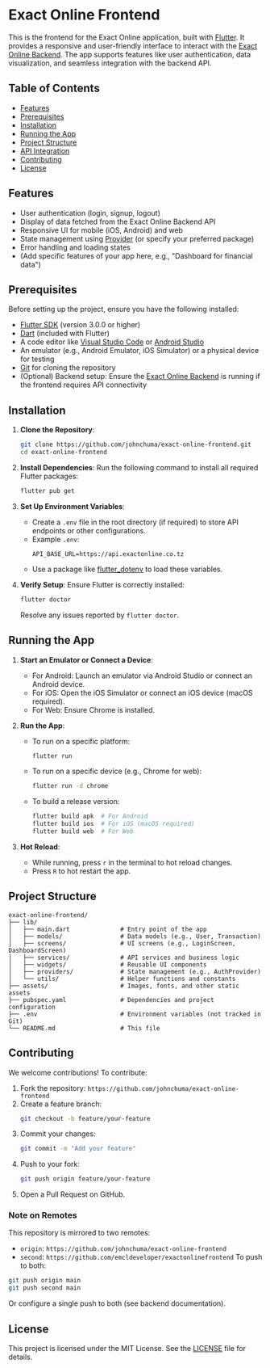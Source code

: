 # Exact Online Frontend

This is the frontend for the Exact Online application, built with [Flutter](https://flutter.dev/). It provides a responsive and user-friendly interface to interact with the [Exact Online Backend](https://github.com/johnchuma/exact-online-backend). The app supports features like user authentication, data visualization, and seamless integration with the backend API.

## Table of Contents
- [Features](#features)
- [Prerequisites](#prerequisites)
- [Installation](#installation)
- [Running the App](#running-the-app)
- [Project Structure](#project-structure)
- [API Integration](#api-integration)
- [Contributing](#contributing)
- [License](#license)

## Features
- User authentication (login, signup, logout)
- Display of data fetched from the Exact Online Backend API
- Responsive UI for mobile (iOS, Android) and web
- State management using [Provider](https://pub.dev/packages/provider) (or specify your preferred package)
- Error handling and loading states
- (Add specific features of your app here, e.g., "Dashboard for financial data")

## Prerequisites
Before setting up the project, ensure you have the following installed:
- [Flutter SDK](https://flutter.dev/docs/get-started/install) (version 3.0.0 or higher)
- [Dart](https://dart.dev/) (included with Flutter)
- A code editor like [Visual Studio Code](https://code.visualstudio.com/) or [Android Studio](https://developer.android.com/studio)
- An emulator (e.g., Android Emulator, iOS Simulator) or a physical device for testing
- [Git](https://git-scm.com/) for cloning the repository
- (Optional) Backend setup: Ensure the [Exact Online Backend](https://github.com/johnchuma/exact-online-backend) is running if the frontend requires API connectivity

## Installation
1. **Clone the Repository**:
   ```bash
   git clone https://github.com/johnchuma/exact-online-frontend.git
   cd exact-online-frontend
   ```

2. **Install Dependencies**:
   Run the following command to install all required Flutter packages:
   ```bash
   flutter pub get
   ```

3. **Set Up Environment Variables**:
   - Create a `.env` file in the root directory (if required) to store API endpoints or other configurations.
   - Example `.env`:
     ```
     API_BASE_URL=https://api.exactonline.co.tz
     ```
   - Use a package like [flutter_dotenv](https://pub.dev/packages/flutter_dotenv) to load these variables.

4. **Verify Setup**:
   Ensure Flutter is correctly installed:
   ```bash
   flutter doctor
   ```
   Resolve any issues reported by `flutter doctor`.

## Running the App
1. **Start an Emulator or Connect a Device**:
   - For Android: Launch an emulator via Android Studio or connect an Android device.
   - For iOS: Open the iOS Simulator or connect an iOS device (macOS required).
   - For Web: Ensure Chrome is installed.

2. **Run the App**:
   - To run on a specific platform:
     ```bash
     flutter run
     ```
   - To run on a specific device (e.g., Chrome for web):
     ```bash
     flutter run -d chrome
     ```
   - To build a release version:
     ```bash
     flutter build apk  # For Android
     flutter build ios  # For iOS (macOS required)
     flutter build web  # For Web
     ```

3. **Hot Reload**:
   - While running, press `r` in the terminal to hot reload changes.
   - Press `R` to hot restart the app.

## Project Structure
```
exact-online-frontend/
├── lib/
│   ├── main.dart              # Entry point of the app
│   ├── models/                # Data models (e.g., User, Transaction)
│   ├── screens/               # UI screens (e.g., LoginScreen, DashboardScreen)
│   ├── services/              # API services and business logic
│   ├── widgets/               # Reusable UI components
│   ├── providers/             # State management (e.g., AuthProvider)
│   └── utils/                 # Helper functions and constants
├── assets/                    # Images, fonts, and other static assets
├── pubspec.yaml               # Dependencies and project configuration
├── .env                       # Environment variables (not tracked in Git)
└── README.md                  # This file
```

## Contributing
We welcome contributions! To contribute:
1. Fork the repository: `https://github.com/johnchuma/exact-online-frontend`
2. Create a feature branch:
   ```bash
   git checkout -b feature/your-feature
   ```
3. Commit your changes:
   ```bash
   git commit -m "Add your feature"
   ```
4. Push to your fork:
   ```bash
   git push origin feature/your-feature
   ```
5. Open a Pull Request on GitHub.

### Note on Remotes
This repository is mirrored to two remotes:
- `origin`: `https://github.com/johnchuma/exact-online-frontend`
- `second`: `https://github.com/emcldeveloper/exactonlinefrontend`
To push to both:
```bash
git push origin main
git push second main
```
Or configure a single push to both (see backend documentation).

## License
This project is licensed under the MIT License. See the [LICENSE](LICENSE) file for details.
